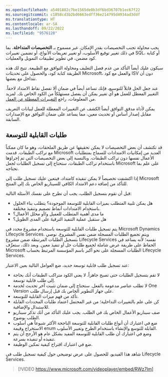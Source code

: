 ```yaml
---
ms.openlocfilehash: a5401882c7be1565de0b3df6bd36707b1ec67f22
ms.sourcegitcommit: c1858cd3b2bd6663edff36e214795d4934ad3ddf
ms.translationtype: HT
ms.contentlocale: ar-SA
ms.lasthandoff: 09/22/2022
ms.locfileid: "9576128"
---
```

يجب محاولة تجنب التخصيصات بقدر الإمكان. غير مسموح بـ **التخصيصات المتداخلة**، بما في ذلك تغيير توقيع الأسلوب، أو تغيير تعريفات الأنواع، أو تضمين تغييرات SQL، أو كتابة كود مضمن، في تطوير تطبيقات التمويل والعمليات. 

سيكون عليك أيضاً التأكد من عدم فصل التغليف ومحاولة التوافق مع الطبيعة. تتيح لك هذه الطريقة كتابة كود، والحصول على تحديثات Microsoft، والعمل مع كود ISV دون أن تتداخل مع بعضها. 

عند جعل الحل قابلاً للتوسيع، فإنك تساعد أيضاً في ضمان ألا تفصل نقاط الامتداد لاحقاً. التغيير المعطل للعمل هو أي تغيير يمكن أن يفصل مستهلكاً من الكود الخاص بك. لمزيد من المعلومات، راجع [التغييرات المعطلة عن العمل](/dynamics365/fin-ops-core/dev-itpro/extensibility/breaking-changes/?azure-portal=true).


يمكن لأداة مدقق التوافق أيضاً الكشف عن التغييرات المعطلة للعمل لبيانات التعريف مقابل إصدار أساس أو تحديث معين، مما يساعد على ضمان التوافق مع الإصدارات السابقة.

## <a name="extensibility-requests"></a>طلبات القابلية للتوسعة

قد تكتشف أن بعض التخصيصات لا يمكن تحقيقها عن طريق الملحقات، وهو ما كان ممكناً مع تراكب الطبقات. قدمت Microsoft العديد من إمكانيات الامتدادات للسماح بمتطلبات الأعمال نفسها دون تراكب الطبقات. وبالنسبة إلى بعض التخصيصات التي تم إجراؤها باستخدام تراكب الطبقات، ستحتاج إلى تسجيل الطلبات لجعل Microsoft على علم بما تحتاجه. 

إذا اكتشفت تخصيصاً لا يمكن تنفيذه كامتداد، فيتعين عليك تسجيل طلب إلى Microsoft للتأكد من إضافة دعم الامتداد الكافي للسيناريو الخاص بك إلى المنتج. 

قبل أن تقوم بتسجيل الطلب، يجب أن تطرح على نفسك الأسئلة التالية:

- هل يمكن تلبية المتطلب بميزات القابلية للتوسعة الموجودة؟ يتطلب بناء الحلول باستخدام الامتدادات أنماط تصميم وتنفيذ مختلفة.
- ما مدى أهمية المتطلب للعميل و/أو محلل الأعمال؟
- هل ستقبل عملية التنفيذ الترقيةَ على المدى الطويل؟

يتم تسجيل طلبات القابلية للتوسعة باستخدام مشروع محدد في Microsoft Dynamics Lifecycle Services. ويتم تجميع الطلبات المسجلة ضمن نفس المشروع. نوصي بتسجيل الطلبات المرتبطة ضمن مشروع Lifecycle Services نفسه؛ لأنه يساعد في الحفاظ على طريقة عرض شاملة لجميع طلبات حل أو تنفيذ معين. وبعد ذلك، ستعرِّف Microsoft الطلبات المسجلة على نحو أكبر باسم المؤسسة المرتبط بحساب Lifecycle Services.

عند تسجيل طلب قابلية توسعة جديد، ضع العوامل التالية بعين الاعتبار:

- لا تقم بتسجيل الطلبات حتى تصبح جاهزاً. لا يعني الكود متراكب الطبقات أنك بحاجة إلى طلب قابلية توسعة. 
- لا تطلب عناصر مدعومة بالفعل. ستحتاج إلى ضمان تثبيت آخر تحديث لخدمة One Version على جهاز التطوير الخاص بك قبل إرسال طلب.
- تأكد من فهم ميزات القابلية للتوسعة. 
- كن على علم بالتغييرات التداخلية؛ من غير المحتمل اعتماد طلبات المحددات القابلة للاستبدال والإضافية. 
- صف سيناريو الأعمال الخاص بك في الطلب. يجب عليك التأكد من أنك تذكر سيناريو الطلب بوضوح. 
- ضع في اعتبارك أن أنواع طلبات القابلية للتوسعة الناجحة الأكثر شيوعاً هي أسلوب الاستخراج وقيمة enum القابلة للتوسع والإنشاء باستخدام الطرح وتغيير الأسلوب.
- وضع في اعتبارك أن طلب القابلية للتوسعة المفيد بشكل عام هو الأرجح أن يتم تنفيذه أو تنفيذه بسرعة.
- ضع في اعتبارك اقتراح كيفية تمكين الوظيفة.


شاهد هذا الفيديو، للحصول على عرض توضيحي حول كيفية تسجيل طلب في Lifecycle Services.

 > [!VIDEO https://www.microsoft.com/videoplayer/embed/RWz7Im]